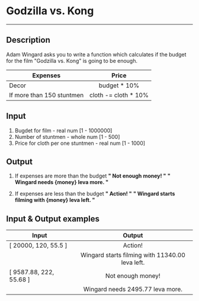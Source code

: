 # Godzilla vs. Kong
---

## Description
Adam Wingard asks you to write a function which calculates if the budget for the film "Godzilla vs. Kong" is going to be enough.

|           Expenses        |         Price        |
| ------------------------- | :------------------: |
|           Decor           |     budget * 10%     |
| If more than 150 stuntmen | cloth -= cloth * 10% |

## Input
1. Bugdet for film - real num [1 - 1000000]
2. Number of stuntmen - whole num [1 - 500]
3. Price for cloth per one stuntmen - real num [1 - 1000]

## Output
1. If expenses are more than the budget
**" Not enough money! "**
**" Wingard needs {money} leva more. "**

2. If expenses are less than the budget
**" Action! "**
**" Wingard starts filming with {money} leva left. "**

## Input & Output examples

|          Input          |                       Output                    |
| ----------------------- | :---------------------------------------------: |
|  [ 20000, 120, 55.5 ]   | Action!                                         |
|                         | Wingard starts filming with 11340.00 leva left. |
| [ 9587.88, 222, 55.68 ] | Not enough money!                               |
|                         | Wingard needs 2495.77 leva more.                |